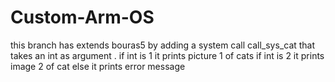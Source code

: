 # Custom-Arm-OS
this branch has extends bouras5 by adding a system call  call_sys_cat that takes an int as argument . 
if int is 1 it prints picture 1 of cats if int is 2 it prints image 2 of cat else it prints error message

